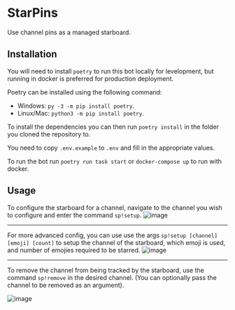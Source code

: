 # StarPins

Use channel pins as a managed starboard.

## Installation

You will need to install `poetry` to run this bot locally for levelopment, but running in docker is preferred for production deployment.

Poetry can be installed using the following command:

- Windows: `py -3 -m pip install poetry`.
- Linux/Mac: `python3 -m pip install poetry`.

To install the dependencies you can then run `poetry install` in the folder you cloned the repository to.

You need to copy `.env.example` to `.env` and fill in the appropriate values.

To run the bot run `poetry run task start` or `docker-compose up` to run with docker.

## Usage

To configure the starboard for a channel, navigate to the channel you wish to configure and enter the command 
`sp!setup`.
![image](https://user-images.githubusercontent.com/39353605/134232894-7c251819-b387-407e-81ed-c5126185a42b.png)

<hr/>

For more advanced config, you can use use the args `sp!setup [channel] [emoji] [count]` to setup the channel 
of the starboard, which emoji is used, and number of emojies required to be starred.
![image](https://user-images.githubusercontent.com/39353605/134234339-0b859ff1-bc67-47de-8a96-f09bbc336354.png)

<hr/>

To remove the channel from being tracked by the starboard, use the command `sp!remove` in the desired channel.
(You can optionally pass the channel to be removed as an argument).

![image](https://user-images.githubusercontent.com/39353605/134233009-ebb38fd8-d74e-4bf0-87ae-47fc00d6f4ee.png)
